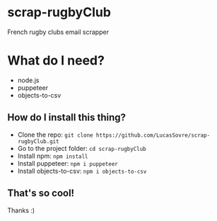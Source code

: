 # scrap-rugbyClub

French rugby clubs email scrapper


# What do I need?

- node.js
- puppeteer
- objects-to-csv

## How do I install this thing?

- Clone the repo: `git clone https://github.com/LucasSovre/scrap-rugbyClub.git`
- Go to the project folder: `cd scrap-rugbyClub`
- Install npm: `npm install`
- Install puppeteer: `npm i puppeteer`
- Install objects-to-csv: `npm i objects-to-csv`

## That's so cool!

Thanks :)
